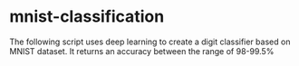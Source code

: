 # mnist-classification

The following script uses deep learning to create a digit classifier based on MNIST dataset. It returns an accuracy between the
range of 98-99.5%
